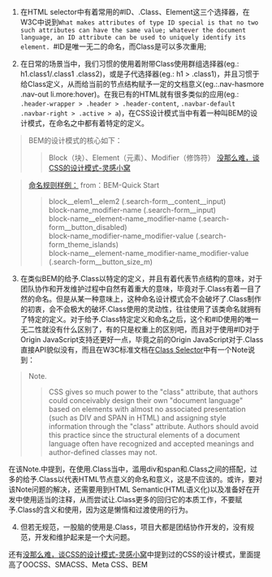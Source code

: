 1. 在HTML selector中有着常用的#ID、.Class、Element这三个选择器，在W3C中说到`What makes attributes of type ID special is that no two such attributes can have the same value; whatever the document language, an ID attribute can be used to uniquely identify its element. `#ID是唯一无二的命名，而Class是可以多次重用;

2. 在日常的场景当中，我们习惯的使用着附带Class使用群组选择器(eg.: h1.class1/.class1 .class2)，或是子代选择器(eg.: h1 > .class1)，并且习惯于给Class定义，从而给当前的节点结构赋予一定的文档意义(eg.:.nav-hasmore .nav-out li.more:hover)。在我已有的HTML就有很多类似的应用(eg.: `.header-wrapper > .header > .header-content`, `.navbar-default .navbar-right > .active > a`)，在CSS设计模式当中有着一种叫BEM的设计模式，在命名之中都有着特定的定义。

> BEM的设计模式的核心如下：
>> Block（块）、Element（元素）、Modifier（修饰符）
> <site>[没那么难，谈CSS的设计模式-灵感小窝](http://ideazhao.com/2016/08/07/css_design_method/)</site>

> [命名规则样例：](https://en.bem.info/methodology/quick-start/)
> from：<site>BEM-Quick Start</site>
>> 
>> block__elem1__elem2 (.search-form__content__input)    
>> block-name_modifier-name (.search-form__input)    
>> block-name__element-name_modifier-name (.search-form__button_disabled)     
>> block-name_modifier-name_modifier-value (.search-form_theme_islands)     
>> block-name__element-name_modifier-name_modifier-value (.search-form__button_size_m)        
>>

3. 在类似BEM的给予.Class以特定的定义，并且有着代表节点结构的意味，对于团队协作和开发维护过程中自然有着重大的意味，毕竟对于.Class有着一目了然的命名。但是从某一种意味上，这种命名设计模式会不会破坏了.Class制作的初衷，会不会极大的破坏.Class使用的灵动性，往往使用了该类命名就拥有了特定的定义。对于给予.Class特定定义和命名之后，这个和#ID使用的唯一无二性就没有什么区别了，有的只是权重上的区别吧，而且对于使用#ID对于Origin JavaScript支持还更好一点，毕竟之前的Origin JavaScript对于.Class 直接API貌似没有，而且在W3C标准文档在[Class Selector](https://www.w3.org/TR/CSS22/selector.html#class-html)中有一个Note说到：

>Note. 
>>CSS gives so much power to the "class" attribute, that authors could conceivably design their own "document language" based on elements with almost no associated presentation (such as DIV and SPAN in HTML) and assigning style information through the "class" attribute. Authors should avoid this practice since the structural elements of a document language often have recognized and accepted meanings and author-defined classes may not.

在该Note.中提到，在使用.Class当中，滥用div和span和.Class之间的搭配，过多的给予.Class以代表HTML节点意义的命名和意义，这是不应该的。或许，要对该Note问题的解决，还需要用到HTML Semantic(HTML语义化)以及准备好在开发中使用适当的注释，从而尝试让.Class更多的回归它的本质工作，不要赋予.Class的含义和使用，因为这是懒惰和过渡使用的行为。

4. 但若无规范，一股脑的使用是.Class，项目大都是团结协作开发的，没有规范，开发和维护起来是一个大问题。

还有[没那么难，谈CSS的设计模式-灵感小窝](http://ideazhao.com/2016/08/07/css_design_method/)中提到过的CSS的设计模式，里面提高了OOCSS、SMACSS、Meta CSS、BEM